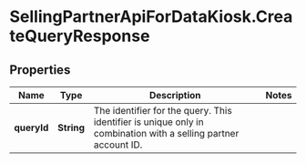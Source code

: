 # SellingPartnerApiForDataKiosk.CreateQueryResponse

## Properties
Name | Type | Description | Notes
------------ | ------------- | ------------- | -------------
**queryId** | **String** | The identifier for the query. This identifier is unique only in combination with a selling partner account ID. | 


